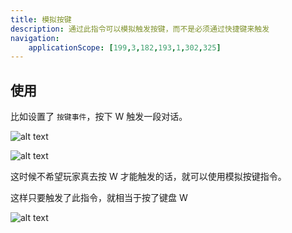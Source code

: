 ```yaml
---
title: 模拟按键
description: 通过此指令可以模拟触发按键，而不是必须通过快捷键来触发
navigation:
    applicationScope: [199,3,182,193,1,302,325]
---
```


## 使用

比如设置了 `按键事件`，按下 W 触发一段对话。

![alt text](https://cdn.gcw.wiki.wiki/gcw/image/zh_hans/commands/event/analogkey/image.png)

![alt text](https://cdn.gcw.wiki.wiki/gcw/image/zh_hans/commands/event/analogkey/image-1.png)

这时候不希望玩家真去按 W 才能触发的话，就可以使用模拟按键指令。

这样只要触发了此指令，就相当于按了键盘 W

![alt text](https://cdn.gcw.wiki.wiki/gcw/image/zh_hans/commands/event/analogkey/image-2.png)
